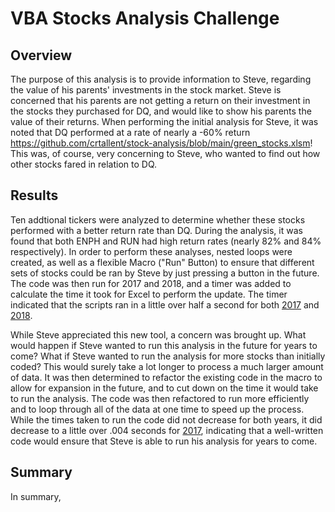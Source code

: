 # VBA Stocks Analysis Challenge
## Overview

The purpose of this analysis is to provide information to Steve, regarding the value of his parents' investments in the stock market.  Steve is concerned that his parents are not getting a return on their investment in the stocks they purchased for DQ, and would like to show his parents the value of their returns.  When performing the initial analysis for Steve, it was noted that DQ performed at a rate of nearly a -60% return https://github.com/crtallent/stock-analysis/blob/main/green_stocks.xlsm!  This was, of course, very concerning to Steve, who wanted to find out how other stocks fared in relation to DQ.  

## Results

Ten addtional tickers were analyzed to determine whether these stocks performed with a better return rate than DQ.  During the analysis, it was found that both ENPH and RUN had high return rates (nearly 82% and 84% respectively).  In order to perform these analyses, nested loops were created, as well as a flexible Macro ("Run" Button) to ensure that different sets of stocks could be ran by Steve by just pressing a button in the future.  The code was then run for 2017 and 2018, and a timer was added to calculate the time it took for Excel to perform the update.  The timer indicated that the scripts ran in a little over half a second for both [2017](https://github.com/crtallent/stock-analysis/blob/main/green_stocks%202017.png) and [2018](https://github.com/crtallent/stock-analysis/blob/main/green_stocks%202018.png).

While Steve appreciated this new tool, a concern was brought up.  What would happen if Steve wanted to run this analysis in the future for years to come?  What if Steve wanted to run the analysis for more stocks than initially coded?  This would surely take a lot longer to process a much larger amount of data.  It was then determined to refactor the existing code in the macro to allow for expansion in the future, and to cut down on the time it would take to run the analysis.  The code was then refactored to run more efficiently and to loop through all of the data at one time to speed up the process.  While the times taken to run the code did not decrease for both years, it did decrease to a little over .004 seconds for [2017](https://github.com/crtallent/Module-2-Challenge/tree/main/Resources), indicating that a well-written code would ensure that Steve is able to run his analysis for years to come.

## Summary

In summary, 
